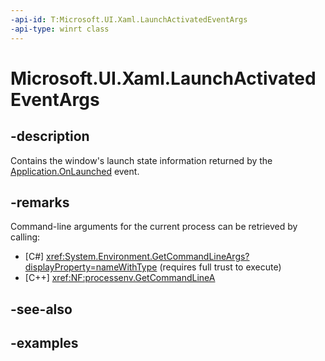 ```yaml
---
-api-id: T:Microsoft.UI.Xaml.LaunchActivatedEventArgs
-api-type: winrt class
---
```


# Microsoft.UI.Xaml.LaunchActivatedEventArgs

<!--
public sealed class LaunchActivatedEventArgs
-->

## -description

Contains the window's launch state information returned by the [Application.OnLaunched](application_onlaunched_1344752508.md) event.

## -remarks

Command-line arguments for the current process can be retrieved by calling:

- [C#] <xref:System.Environment.GetCommandLineArgs?displayProperty=nameWithType> (requires full trust to execute)
- [C++] <xref:NF:processenv.GetCommandLineA>

## -see-also

## -examples
